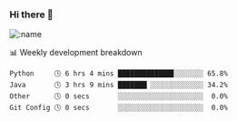 ### Hi there 👋

<!--
**lv2020/lv2020** is a ✨ _special_ ✨ repository because its `README.md` (this file) appears on your GitHub profile.

Here are some ideas to get you started:

- 🔭 I’m currently working on ...
- 🌱 I’m currently learning ...
- 👯 I’m looking to collaborate on ...
- 🤔 I’m looking for help with ...
- 💬 Ask me about ...
- 📫 How to reach me: ...
- 😄 Pronouns: ...
- ⚡ Fun fact: ...
-->
![:name](https://count.getloli.com/get/@:lv2020)
 <!-- waka-box start -->
📊 Weekly development breakdown
```text
Python     🕓 6 hrs 4 mins █████████████▊░░░░░░░ 65.8%
Java       🕓 3 hrs 9 mins ███████▏░░░░░░░░░░░░░ 34.2%
Other      🕓 0 secs       ░░░░░░░░░░░░░░░░░░░░░  0.0%
Git Config 🕓 0 secs       ░░░░░░░░░░░░░░░░░░░░░  0.0%
```
<!-- Powered by https://github.com/YouEclipse/waka-box-go . -->
<!-- waka-box end -->
